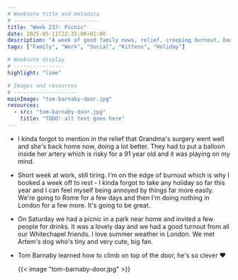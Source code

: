 ```yaml
---
# Weeknote title and metadata
# ---------------------------
title: "Week 237: Picnic"
date: 2025-05-11T22:35:00+01:00
description: "A week of good family news, relief, creeping burnout, booking holidays, lovely picnics, summer drinks, cute dogs, and climbing experts."
tags: ["Family", "Work", "Social", "Kittens", "Holiday"]

# Weeknote display
# ----------------
highlight: "lime"

# Images and resources
# --------------------
mainImage: "tom-barnaby-door.jpg"
resources:
  - src: "tom-barnaby-door.jpg"
    title: "TODO: alt text goes here"
---
```


  * I kinda forgot to mention in the relief that Grandma's surgery went well and she's back home now, doing a lot better. They had to put a balloon inside her artery which is risky for a 91 year old and it was playing on my mind.

  * Short week at work, still tiring. I'm on the edge of burnout which is why I booked a week off to rest - I kinda forgot to take any holiday so far this year and I can feel myself being annoyed by things far more easily. We're going to Rome for a few days and then I'm doing nothing in London for a few more. It's going to be great.

  * On Saturday we had a picnic in a park near home and invited a few people for drinks. It was a lovely day and we had a good turnout from all our Whitechapel friends. I love summer weather in London. We met Artem's dog who's tiny and very cute, big fan.

  * Tom Barnaby learned how to climb on top of the door, he's so clever :heart:

    {{< image "tom-barnaby-door.jpg" >}}